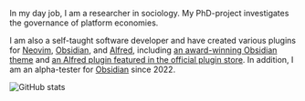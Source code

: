 In my day job, I am a researcher in sociology. My PhD-project investigates the governance 
of platform economies.

I am also a self-taught software developer and have created various plugins for
[Neovim](http://neovim.io), [Obsidian](http://obsidian.md), and
[Alfred](http://alfredapp.com), including [an award-winning Obsidian
theme](https://github.com/chrisgrieser/shimmering-focus) and [an Alfred plugin
featured in the official plugin
store](https://alfred.app/workflows/chrisgrieser/reddit-browser/). In addition,
I am an alpha-tester for [Obsidian](http://obsidian.md) since 2022.

![GitHub
stats](https://github-readme-stats.vercel.app/api?username=chrisgrieser&show_icons=true&theme=dracula&show=prs_merged_percentage,reviews)
<!-- https://github.com/anuraghazra/github-readme-stats#github-stats-card -->
